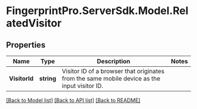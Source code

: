 # FingerprintPro.ServerSdk.Model.RelatedVisitor
## Properties

Name | Type | Description | Notes
------------ | ------------- | ------------- | -------------
**VisitorId** | **string** | Visitor ID of a browser that originates from the same mobile device as the input visitor ID. | 

[[Back to Model list]](../README.md#documentation-for-models) [[Back to API list]](../README.md#documentation-for-api-endpoints) [[Back to README]](../README.md)

